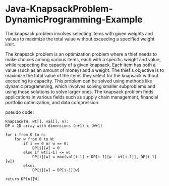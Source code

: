 # Java-KnapsackProblem-DynamicProgramming-Example
The knapsack problem involves selecting items with given weights and values to maximize the total value without exceeding a specified weight limit.

The knapsack problem is an optimization problem where a thief needs to make choices among various items, each with a specific weight and value, while respecting the capacity of a given knapsack. Each item has both a value (such as an amount of money) and a weight. The thief's objective is to maximize the total value of the items they select for the knapsack without exceeding its capacity. This problem can be solved using methods like dynamic programming, which involves solving smaller subproblems and using those solutions to solve larger ones. The knapsack problem finds applications in various fields such as supply chain management, financial portfolio optimization, and data compression.

pseudo code:

    Knapsack(W, wt[], val[], n):
    DP = 2D array with dimensions (n+1) x (W+1)

    for i from 0 to n:
        for w from 0 to W:
            if i == 0 or w == 0:
                DP[i][w] = 0
            else if wt[i-1] <= w:
                DP[i][w] = max(val[i-1] + DP[i-1][w - wt[i-1]], DP[i-1][w])
            else:
                DP[i][w] = DP[i-1][w]

    return DP[n][W]
